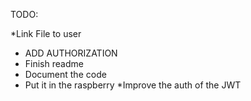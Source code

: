 TODO:


*Link File to user
* ADD AUTHORIZATION
* Finish readme
* Document the code
* Put it in the raspberry
*Improve the auth of the JWT